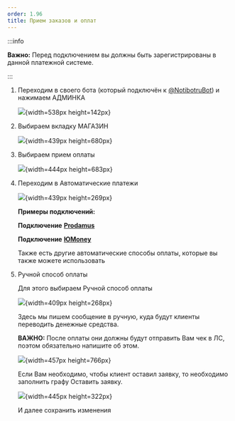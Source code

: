 ```yaml
---
order: 1.96
title: Прием заказов и оплат
---
```


:::info 

**Важно:** Перед подключением вы должны быть зарегистрированы в данной платежной системе.

:::

1. Переходим в своего бота (который подключён к [@NotibotruBot](https://t.me/NotibotruBot)) и нажимаем АДМИНКА

   ![](./_index.jpeg){width=538px height=142px}

2. Выбираем вкладку МАГАЗИН

   ![](./_index-2.jpeg){width=439px height=680px}

3. Выбираем прием оплаты

   ![](./_index-2-2.jpeg){width=444px height=683px}

4. Переходим в Автоматические платежи

   ![](./_index-3.jpeg){width=439px height=269px}

   **Примеры подключений:**

   **Подключение** [**Prodamus**](./prodamus)

   **Подключение** [**ЮMoney**](./../platezhki-i-lid-forma/podklyuchenie-oplaty/new-article)

   Также есть другие автоматические способы оплаты, которые вы также можете использовать

5. Ручной способ оплаты

   Для этого выбираем Ручной способ оплаты

   ![](./podklyuchenie-oplaty.jpeg){width=409px height=268px}

   Здесь мы пишем сообщение в ручную, куда будут клиенты переводить денежные средства.

   **ВАЖНО:** После оплаты они должны будут отправить Вам чек в ЛС, поэтом обязательно напишите об этом.

   ![](./podklyuchenie-oplaty-2.jpeg){width=457px height=766px}

   Если Вам необходимо, чтобы клиент оставил заявку, то необходимо заполнить графу Оставить заявку.

   ![](./podklyuchenie-oplaty-3.jpeg){width=445px height=322px}

   И далее сохранить изменения